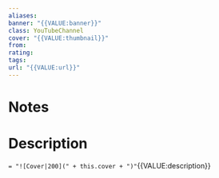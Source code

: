 ```yaml
---
aliases:
banner: "{{VALUE:banner}}"
class: YouTubeChannel
cover: "{{VALUE:thumbnail}}"
from:
rating:
tags:
url: "{{VALUE:url}}"
---
```

# Notes

# Description

`= "![Cover|200](" + this.cover + ")"`{{VALUE:description}}
